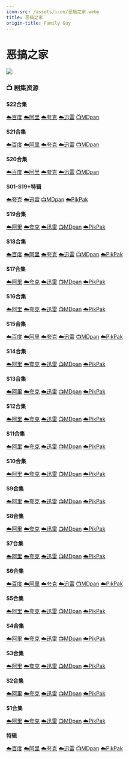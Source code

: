 ```yaml
---
icon-src: /assets/icon/恶搞之家.webp
title: 恶搞之家
origin-title: Family Guy
---
```

# 恶搞之家

![](/assets/image/%E6%81%B6%E6%90%9E%E4%B9%8B%E5%AE%B6.jpg)

### **📺 剧集资源**

**S22合集**

[☁️百度](https://pan.baidu.com/s/1gcXVUzQDbllzuMowFLavMg?pwd=wyth) [☁️阿里](https://www.alipan.com/s/d4bvjE9g9BW) [☁️夸克](https://pan.quark.cn/s/92e886cc1128) [☁️迅雷](https://pan.xunlei.com/s/VO8WYd90PfPHE0x3nfUYlQwMA1?pwd=xbzn#) [📺MDpan](https://pan.mdsub.top/%E6%81%B6%E6%90%9E%E4%B9%8B%E5%AE%B6/Season%2022)

**S21合集**

[☁️百度](https://pan.baidu.com/s/1EAQ-GTmOa3NZP-qMkIaQ5g?pwd=tnkk) [☁️阿里](https://www.alipan.com/s/6N9dFHEFnKZ) [☁️夸克](https://pan.quark.cn/s/cfe87f23f4fe) [☁️迅雷](https://pan.xunlei.com/s/VO7sBQXUTrZwkRDcX_unmEvYA1?pwd=2kpt#) [📺MDpan](https://pan.mdsub.top/%E6%81%B6%E6%90%9E%E4%B9%8B%E5%AE%B6/)

**S20合集**

[☁️百度](https://pan.baidu.com/s/1rh0JWULUSj-wfrJcKc1pHw?pwd=wrs4) [☁️阿里](https://www.alipan.com/s/xuhGVHL4wtN) [☁️夸克](https://pan.quark.cn/s/12a5c4b69203) [☁️迅雷](https://pan.xunlei.com/s/VO7sBZe19lzjn3eisyZ22Fd8A1?pwd=cx2s#) [📺MDpan](https://pan.mdsub.top/%E6%81%B6%E6%90%9E%E4%B9%8B%E5%AE%B6/)

**S01-S19+特辑**

[☁️夸克](https://pan.quark.cn/s/421b8bbf27ff) [☁️迅雷](https://pan.xunlei.com/s/VODy9iqalcpXgyVZTdaSbcMkA1?pwd=d93y#) [📺MDpan](https://pan.mdsub.top/%E6%81%B6%E6%90%9E%E4%B9%8B%E5%AE%B6/) [☁️PikPak](https://mypikpak.com/s/VNmWR3dWPp2tU0AMeCpmubk1o1)

**S19合集**

[☁️阿里](https://www.aliyundrive.com/s/r5PxnWXvTV7) [☁️夸克](https://pan.quark.cn/s/421b8bbf27ff) [☁️迅雷](https://pan.xunlei.com/s/VODy9iqalcpXgyVZTdaSbcMkA1?pwd=d93y#) [📺MDpan](https://pan.mdsub.top/%E6%81%B6%E6%90%9E%E4%B9%8B%E5%AE%B6/) [☁️PikPak](https://mypikpak.com/s/VNmWR3dWPp2tU0AMeCpmubk1o1)

**S18合集**

[☁️百度](https://pan.baidu.com/s/1JyRQXvdaKnF49iaoWWYGYA?pwd=8cbf) [☁️阿里](https://www.aliyundrive.com/s/gBLdxp5cvBw) [☁️夸克](https://pan.quark.cn/s/421b8bbf27ff) [☁️迅雷](https://pan.xunlei.com/s/VNnhFKfBCiFZHrMGnsFgCibAA1?pwd=yhqu#) [📺MDpan](https://pan.mdsub.top/%E6%81%B6%E6%90%9E%E4%B9%8B%E5%AE%B6/) [☁️PikPak](https://mypikpak.com/s/VNmWR3dWPp2tU0AMeCpmubk1o1)

**S17合集**

[☁️阿里](https://www.aliyundrive.com/s/SuFLNBZ5qK6) [☁️夸克](https://pan.quark.cn/s/421b8bbf27ff) [☁️迅雷](https://pan.xunlei.com/s/VNnhFOGRtf_M1XzF6gLTiqjVA1?pwd=mrwc#) [📺MDpan](https://pan.mdsub.top/%E6%81%B6%E6%90%9E%E4%B9%8B%E5%AE%B6/) [☁️PikPak](https://mypikpak.com/s/VNmWR3dWPp2tU0AMeCpmubk1o1)

**S16合集**

[☁️阿里](https://www.aliyundrive.com/s/U2yySd6JXMw) [☁️夸克](https://pan.quark.cn/s/421b8bbf27ff) [☁️迅雷](https://pan.xunlei.com/s/VNnhFR_iVjMdZ09L4ok6rYtAA1?pwd=i7wv#) [📺MDpan](https://pan.mdsub.top/%E6%81%B6%E6%90%9E%E4%B9%8B%E5%AE%B6/) [☁️PikPak](https://mypikpak.com/s/VNmWR3dWPp2tU0AMeCpmubk1o1)

**S15合集**

[☁️百度](https://pan.baidu.com/s/1SOjk54i5GE5UscpbZdyh1A?pwd=dska) [☁️阿里](https://www.aliyundrive.com/s/S6gahDPaccb) [☁️夸克](https://pan.quark.cn/s/421b8bbf27ff) [☁️迅雷](https://pan.xunlei.com/s/VNnhFV-d95sz6Xth82u_DznXA1?pwd=33jr#) [📺MDpan](https://pan.mdsub.top/%E6%81%B6%E6%90%9E%E4%B9%8B%E5%AE%B6/) [☁️PikPak](https://mypikpak.com/s/VNmWR3dWPp2tU0AMeCpmubk1o1)

**S14合集**

[☁️阿里](https://www.aliyundrive.com/s/4QoAyQJ6VLF) [☁️夸克](https://pan.quark.cn/s/421b8bbf27ff) [☁️迅雷](https://pan.xunlei.com/s/VNnhFZ9ghvzwOUhb-xzwm2hzA1?pwd=vvh7#) [📺MDpan](https://pan.mdsub.top/%E6%81%B6%E6%90%9E%E4%B9%8B%E5%AE%B6/) [☁️PikPak](https://mypikpak.com/s/VNmWR3dWPp2tU0AMeCpmubk1o1)

**S13合集**

[☁️阿里](https://www.aliyundrive.com/s/tS1yk7GZzbw) [☁️夸克](https://pan.quark.cn/s/421b8bbf27ff) [☁️迅雷](https://pan.xunlei.com/s/VNnhFbWcuZa9f1p7PuoM4xbOA1?pwd=qzkw#) [📺MDpan](https://pan.mdsub.top/%E6%81%B6%E6%90%9E%E4%B9%8B%E5%AE%B6/) [☁️PikPak](https://mypikpak.com/s/VNmWR3dWPp2tU0AMeCpmubk1o1)

**S12合集**

[☁️阿里](https://www.aliyundrive.com/s/XmnQtppe94K) [☁️夸克](https://pan.quark.cn/s/421b8bbf27ff) [☁️迅雷](https://pan.xunlei.com/s/VNnhFgW7qQED-xeXOieLlaPJA1?pwd=in97#) [📺MDpan](https://pan.mdsub.top/%E6%81%B6%E6%90%9E%E4%B9%8B%E5%AE%B6/) [☁️PikPak](https://mypikpak.com/s/VNmWR3dWPp2tU0AMeCpmubk1o1)

**S11合集**

[☁️阿里](https://www.aliyundrive.com/s/dDa13mG5JfK) [☁️夸克](https://pan.quark.cn/s/421b8bbf27ff) [☁️迅雷](https://pan.xunlei.com/s/VNnhFlKtODf49V87gagUAapFA1?pwd=wk3w#) [📺MDpan](https://pan.mdsub.top/%E6%81%B6%E6%90%9E%E4%B9%8B%E5%AE%B6/) [☁️PikPak](https://mypikpak.com/s/VNmWR3dWPp2tU0AMeCpmubk1o1)

**S10合集**

[☁️阿里](https://www.aliyundrive.com/s/dAN8mfunq9x) [☁️夸克](https://pan.quark.cn/s/421b8bbf27ff) [☁️迅雷](https://pan.xunlei.com/s/VNnhFpNy_lZK1r2qLZH1-VZ1A1?pwd=xpqv#) [📺MDpan](https://pan.mdsub.top/%E6%81%B6%E6%90%9E%E4%B9%8B%E5%AE%B6/) [☁️PikPak](https://mypikpak.com/s/VNmWR3dWPp2tU0AMeCpmubk1o1)

**S9合集**

[☁️阿里](https://www.aliyundrive.com/s/ekzF7TQP2HW) [☁️夸克](https://pan.quark.cn/s/421b8bbf27ff) [☁️迅雷](https://pan.xunlei.com/s/VNnhFtkAaboRDFSjtjXAasbnA1?pwd=bvy5#) [📺MDpan](https://pan.mdsub.top/%E6%81%B6%E6%90%9E%E4%B9%8B%E5%AE%B6/) [☁️PikPak](https://mypikpak.com/s/VNmWR3dWPp2tU0AMeCpmubk1o1)

**S8合集**

[☁️阿里](https://www.aliyundrive.com/s/XfbZKdBDGyG) [☁️夸克](https://pan.quark.cn/s/421b8bbf27ff) [☁️迅雷](https://pan.xunlei.com/s/VNnhFx9OqUd9zSr5Bh9vKdRrA1?pwd=mzan#) [📺MDpan](https://pan.mdsub.top/%E6%81%B6%E6%90%9E%E4%B9%8B%E5%AE%B6/) [☁️PikPak](https://mypikpak.com/s/VNmWR3dWPp2tU0AMeCpmubk1o1)

**S7合集**

[☁️阿里](https://www.aliyundrive.com/s/ZU4n5Tg4pZc) [☁️夸克](https://pan.quark.cn/s/421b8bbf27ff) [☁️迅雷](https://pan.xunlei.com/s/VNnhG-YcVIOJAHKixEcQpZshA1?pwd=5kcx#) [📺MDpan](https://pan.mdsub.top/%E6%81%B6%E6%90%9E%E4%B9%8B%E5%AE%B6/) [☁️PikPak](https://mypikpak.com/s/VNmWR3dWPp2tU0AMeCpmubk1o1)

**S6合集**

[☁️百度](https://pan.baidu.com/s/1sGrRi2rvuNv35EIdOMG4bw?pwd=7cpa) [☁️阿里](https://www.aliyundrive.com/s/8xHwX594aQi) [☁️夸克](https://pan.quark.cn/s/421b8bbf27ff) [☁️迅雷](https://pan.xunlei.com/s/VNnhG2iIRGbc2ARQHQ4_zF_PA1?pwd=muvi#) [📺MDpan](https://pan.mdsub.top/%E6%81%B6%E6%90%9E%E4%B9%8B%E5%AE%B6/) [☁️PikPak](https://mypikpak.com/s/VNmWR3dWPp2tU0AMeCpmubk1o1)

**S5合集**

[☁️阿里](https://www.aliyundrive.com/s/inqprUz8ySr) [☁️夸克](https://pan.quark.cn/s/421b8bbf27ff) [☁️迅雷](https://pan.xunlei.com/s/VNnhG6LE033Ge88FC4P3KqTNA1?pwd=9bsw#) [📺MDpan](https://pan.mdsub.top/%E6%81%B6%E6%90%9E%E4%B9%8B%E5%AE%B6/) [☁️PikPak](https://mypikpak.com/s/VNmWR3dWPp2tU0AMeCpmubk1o1)

**S4合集**

[☁️阿里](https://www.aliyundrive.com/s/TcATHzkJUfk) [☁️夸克](https://pan.quark.cn/s/421b8bbf27ff) [☁️迅雷](https://pan.xunlei.com/s/VNnhGA5cpzp1Bs9wSfywwuJ-A1?pwd=2mje#) [📺MDpan](https://pan.mdsub.top/%E6%81%B6%E6%90%9E%E4%B9%8B%E5%AE%B6/) [☁️PikPak](https://mypikpak.com/s/VNmWR3dWPp2tU0AMeCpmubk1o1)

**S3合集**

[☁️阿里](https://www.aliyundrive.com/s/xhqZXtaGFug) [☁️夸克](https://pan.quark.cn/s/421b8bbf27ff) [☁️迅雷](https://pan.xunlei.com/s/VNnhGDO6uY2Z7ce1NeZgkwQ0A1?pwd=79u2#) [📺MDpan](https://pan.mdsub.top/%E6%81%B6%E6%90%9E%E4%B9%8B%E5%AE%B6/) [☁️PikPak](https://mypikpak.com/s/VNmWR3dWPp2tU0AMeCpmubk1o1)

**S2合集**

[☁️阿里](https://www.aliyundrive.com/s/zsLiyoEqbZU) [☁️夸克](https://pan.quark.cn/s/421b8bbf27ff) [☁️迅雷](https://pan.xunlei.com/s/VNnhGGlf_lZK1r2qLZH1-_8gA1?pwd=975m#) [📺MDpan](https://pan.mdsub.top/%E6%81%B6%E6%90%9E%E4%B9%8B%E5%AE%B6/) [☁️PikPak](https://mypikpak.com/s/VNmWR3dWPp2tU0AMeCpmubk1o1)

**S1合集**

[☁️阿里](https://www.aliyundrive.com/s/hsdreUCJEDB) [☁️夸克](https://pan.quark.cn/s/421b8bbf27ff) [☁️迅雷](https://pan.xunlei.com/s/VNnhGKDNjSaVuEAXXnU6kEz1A1?pwd=h6bd#) [📺MDpan](https://pan.mdsub.top/%E6%81%B6%E6%90%9E%E4%B9%8B%E5%AE%B6/) [☁️PikPak](https://mypikpak.com/s/VNmWR3dWPp2tU0AMeCpmubk1o1)

**特辑**

[☁️百度](https://pan.baidu.com/s/1xlW9IZ7yQDVogkwiEtXMpw?pwd=npyu) [☁️阿里](https://www.aliyundrive.com/s/96r4HgdqYkR) [☁️夸克](https://pan.quark.cn/s/421b8bbf27ff) [☁️迅雷](https://pan.xunlei.com/s/VNnhF39_mkP7O8i9z1ArBdEnA1?pwd=5m5y#) [📺MDpan](https://pan.mdsub.top/%E6%81%B6%E6%90%9E%E4%B9%8B%E5%AE%B6/) [☁️PikPak](https://mypikpak.com/s/VNmWR3dWPp2tU0AMeCpmubk1o1)